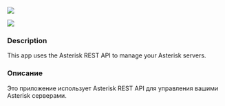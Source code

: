 [![](https://github.com/id-05/Asterisk_AMI_Phone/blob/master/image/googleplaylogo.jpg)](https://play.google.com/store/apps/details?id=com.id05.) 

[![](https://github.com/id-05/Asterisk_AMI_Phone/blob/master/image/logo.png)](https://www.asterisk.org)

### 	Description

This app uses the Asterisk REST API to manage your Asterisk servers.

### 	Описание

Это приложение использует Asterisk REST API для управления вашими Asterisk серверами.


